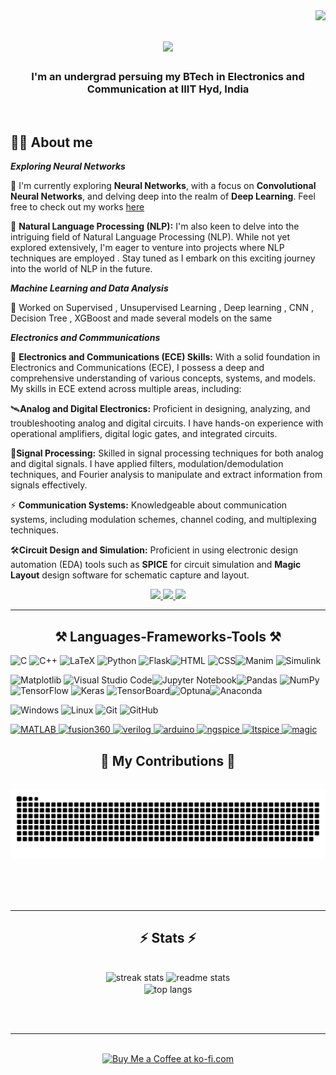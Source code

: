 <img align="right" src="https://visitor-badge.laobi.icu/badge?page_id=salesp07.salesp07" />

<h1 align="center">
    <img src="https://readme-typing-svg.herokuapp.com/?font=Righteous&size=35&center=true&vCenter=true&width=500&height=70&duration=4000&lines=Hi+There!+👋;+I'm+Aniruth+Suresh!" />
</h1>

<h3 align="center">I'm an undergrad persuing my BTech in Electronics and Communication at IIIT Hyd, India</h3>

<br/>

## 👨‍💻 About me


***Exploring Neural Networks***

🔭 I'm currently exploring **Neural Networks**, with a focus on **Convolutional Neural Networks**, and delving deep into the realm of **Deep Learning**. Feel free to check out my works [here](https://github.com/AniruthSuresh?tab=repositories)

 💬 **Natural Language Processing (NLP):** I'm also keen to delve into the intriguing field of Natural Language Processing (NLP). While not yet explored extensively, I'm eager to venture into projects where NLP techniques are employed . Stay tuned as I embark on this exciting journey into the world of NLP in the future.


 </div>


***Machine Learning and Data Analysis***

 🌱 Worked on Supervised , Unsupervised Learning , Deep learning , CNN , Decision Tree , XGBoost and made several models on the same 

 </div>

 
***Electronics and Commmunications***

🔌 **Electronics and Communications (ECE) Skills:**
With a solid foundation in Electronics and Communications (ECE), I possess a deep and comprehensive understanding of various concepts, systems, and models. My skills in ECE extend across multiple areas, including:

🛰️**Analog and Digital Electronics:** Proficient in designing, analyzing, and troubleshooting analog and digital circuits. I have hands-on experience with operational amplifiers, digital logic gates, and integrated circuits.

📶**Signal Processing:** Skilled in signal processing techniques for both analog and digital signals. I have applied filters, modulation/demodulation techniques, and Fourier analysis to manipulate and extract information from signals effectively.

⚡️ **Communication Systems:** Knowledgeable about communication systems, including modulation schemes, channel coding, and multiplexing techniques.

🛠️**Circuit Design and Simulation:** Proficient in using electronic design automation (EDA) tools such as **SPICE** for circuit simulation and **Magic Layout** design software for schematic capture and layout.



 </div>
 
<div align="center"> 
  <a href="mailto:pedro.sales.muniz@gmail.com">
    <img src="https://img.shields.io/badge/Gmail-333333?style=for-the-badge&logo=gmail&logoColor=red" />
  </a>
  <a href="https://linkedin.com/in/pedro-sales-muniz" target="_blank">
    <img src="https://img.shields.io/badge/LinkedIn-0077B5?style=for-the-badge&logo=linkedin&logoColor=white" target="_blank" />
  </a>
  <a href="https://salesp07.github.io" target="_blank">
     <img src="https://img.shields.io/badge/Portfolio-FF5722?style=for-the-badge&logo=todoist&logoColor=white" target="_blank" /> <!-- sqlite, safari, google-chrome are other good icon options -->
  </a>
</div>

 <hr/>
 
<h2 align="center">⚒️ Languages-Frameworks-Tools ⚒️</h2>

![C](https://img.shields.io/badge/c-%2300599C.svg?style=for-the-badge&logo=c&logoColor=white) ![C++](https://img.shields.io/badge/c++-%2300599C.svg?style=for-the-badge&logo=c%2B%2B&logoColor=white) ![LaTeX](https://img.shields.io/badge/latex-%23008080.svg?style=for-the-badge&logo=latex&logoColor=white)  ![Python](https://img.shields.io/badge/python-3670A0?style=for-the-badge&logo=python&logoColor=ffdd54) ![Flask](https://img.shields.io/badge/flask-%23000000.svg?style=for-the-badge&logo=flask&logoColor=white)![HTML](https://img.shields.io/badge/HTML-%23E34F26.svg?style=for-the-badge&logo=html5&logoColor=white) ![CSS](https://img.shields.io/badge/CSS-%231572B6.svg?style=for-the-badge&logo=css3&logoColor=white)![Manim](https://img.shields.io/badge/Manim-%2312100E.svg?style=for-the-badge&logo=manim&logoColor=white)
![Simulink](https://img.shields.io/badge/Simulink-%230097D7.svg?style=for-the-badge&logo=simulink&logoColor=white)




![Matplotlib](https://img.shields.io/badge/Matplotlib-%23ffffff.svg?style=for-the-badge&logo=Matplotlib&logoColor=black) ![Visual Studio Code](https://img.shields.io/badge/Visual%20Studio%20Code-0078d7.svg?style=for-the-badge&logo=visual-studio-code&logoColor=white)![Jupyter Notebook](https://img.shields.io/badge/jupyter-%23FA0F00.svg?style=for-the-badge&logo=jupyter&logoColor=white)![Pandas](https://img.shields.io/badge/Pandas-%23150458.svg?style=for-the-badge&logo=pandas&logoColor=white) ![NumPy](https://img.shields.io/badge/NumPy-%23013243.svg?style=for-the-badge&logo=numpy&logoColor=white) ![TensorFlow](https://img.shields.io/badge/TensorFlow-%23FF6F00.svg?style=for-the-badge&logo=TensorFlow&logoColor=white) ![Keras](https://img.shields.io/badge/Keras-%23D00000.svg?style=for-the-badge&logo=Keras&logoColor=white) ![TensorBoard](https://img.shields.io/badge/TensorBoard-%23007ACC.svg?style=for-the-badge&logo=TensorFlow&logoColor=white)![Optuna](https://img.shields.io/badge/Optuna-%236B5B95.svg?style=for-the-badge&logo=Optuna&logoColor=white)![Anaconda](https://img.shields.io/badge/Anaconda-44A833?style=for-the-badge&logo=anaconda&logoColor=white)






![Windows](https://img.shields.io/badge/Windows-0078D6?style=for-the-badge&logo=windows&logoColor=white) ![Linux](https://img.shields.io/badge/Linux-FCC624?style=for-the-badge&logo=linux&logoColor=black) ![Git](https://img.shields.io/badge/git-%23F05033.svg?style=for-the-badge&logo=git&logoColor=white) 	![GitHub](https://img.shields.io/badge/github-%23121011.svg?style=for-the-badge&logo=github&logoColor=white)

<a href="https://in.mathworks.com/products/matlab.html" target="_blank" rel="noreferrer"> 
  <img src="https://user-images.githubusercontent.com/94699627/229367195-64099daa-0dbc-49bf-9bf1-232470ce2f06.png" alt="MATLAB" width="40" height="40"/> 
</a> 

<a href="https://www.autodesk.in/products/fusion-360/" target="_blank" rel="noreferrer"> 
  <img src="https://user-images.githubusercontent.com/94699627/229367673-3141acd7-2d79-4e54-b59a-2fecd257fba7.png" alt="fusion360" width="40" height="40"/> 
  </a> 
  
<a href="https://www.verilog.com/" target="_blank" rel="noreferrer"> 
  <img src="https://user-images.githubusercontent.com/94699627/229367114-8aaaf6f4-85c8-4c71-8fa1-9f916d1dd3da.png" alt="verilog" width="40" height="40"/> 
  </a> 

  
<a href="https://www.arduino.cc/" target="_blank" rel="noreferrer"> 
    <img src="https://user-images.githubusercontent.com/94699627/229367392-5568b926-b23c-4516-b0c7-d558eda34a2f.png" alt="arduino" width="40" height="40"/> 
  </a> 

<a href="https://ngspice.sourceforge.io//" target="_blank" rel="noreferrer"> 
  <img src="https://upload.wikimedia.org/wikipedia/commons/a/ad/Ngspice_logo.jpg" alt="ngspice" width="60" height="40"/> 
</a>

<a href="https://www.analog.com/en/resources/design-tools-and-calculators/ltspice-simulator.html/" target="_blank" rel="noreferrer"> 
  <img src="https://preview.redd.it/x6gnx2y78vy51.png?auto=webp&s=c04eb53c3a4e2b47757538d36996f0fc3a4cdc4f" alt="ltspice" width="40" height="40"/> 
</a>

<a href="http://opencircuitdesign.com/magic/" target="_blank" rel="noreferrer"> 
  <img src="http://opencircuitdesign.com/magic/giffiles/magic_7_4_screen.gif" alt="magic" width="40" height="40"/> 
</a>



<div align="center">
  <h2>🐍 My Contributions 🐍</h2>
  <br>
  <img alt="snake eating my contributions" src="https://raw.githubusercontent.com/salesp07/salesp07/output/github-contribution-grid-snake.svg" />
  
  <br/><br/><br/>
</div>

<hr/>

<h2 align="center">⚡ Stats ⚡</h2>
<br>
<div align=center>
  <img width=390 src="https://github-readme-streak-stats-salesp07.vercel.app/?user=salesp07&count_private=true&theme=react&border_radius=10" alt="streak stats"/>
  <img width=390 src="https://github-readme-stats-salesp07.vercel.app/api?username=salesp07&count_private=true&show_icons=true&theme=react&rank_icon=github&border_radius=10" alt="readme stats" />
  <br/>
  <img width=325 align="center" src="https://github-readme-stats-salesp07.vercel.app/api/top-langs/?username=salesp07&hide=HTML&langs_count=8&layout=compact&theme=react&border_radius=10&size_weight=0.5&count_weight=0.5&exclude_repo=github-readme-stats" alt="top langs" />
</div>

<br/><br/>

<hr/>

<br/>

<div align="center">
<a href='https://ko-fi.com/V7V4RAK9C' target='_blank'><img height='64' style='border:0px;height:64px;' src='https://storage.ko-fi.com/cdn/kofi1.png?v=3' border='0' alt='Buy Me a Coffee at ko-fi.com' /></a>
</div>

<br/>
